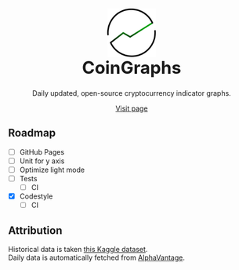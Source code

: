 <h1 align="center" style="display: block; font-size: 2.5em;">
<img align="center" src="coingraphs_logo.svg" alt="CoinGraphs logo" style="width:100px"/>
<br />
<strong>CoinGraphs</strong>
</h1>
<div align="center">Daily updated, open-source cryptocurrency indicator graphs.
</div>



<div align="center" style="margin-top:1em"><a href="https://brio1009.github.io/coingraphs/">Visit page</a>
</div>


## Roadmap
- [ ] GitHub Pages
- [ ] Unit for y axis
- [ ] Optimize light mode
- [ ] Tests
  - [ ] CI
- [x] Codestyle
  - [ ] CI

## Attribution
Historical data is taken [this Kaggle dataset](https://www.kaggle.com/datasets/shiivvvaam/bitcoin-historical-data).  
Daily data is automatically fetched from [AlphaVantage](https://alphavantage.co).
